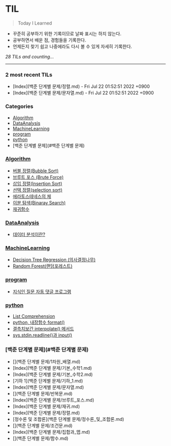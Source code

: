 # TIL
> Today I Learned

- 꾸준히 공부하기 위한 기록이므로 날짜 표시는 하지 않는다.
- 공부하면서 배운 점, 경험들을 기록한다.
- 언제든지 찾기 쉽고 나중에라도 다시 볼 수 있게 자세히 기록한다.


_28 TILs and counting..._

---

### 2 most recent TILs

- [Index](백준 단계별 문제/정렬.md) - Fri Jul 22 01:52:51 2022 +0900
- [Index](백준 단계별 문제/문자열.md) - Fri Jul 22 01:52:51 2022 +0900

### Categories

- [Algorithm](#Algorithm)
- [DataAnalysis](#DataAnalysis)
- [MachineLearning](#MachineLearning)
- [program](#program)
- [python](#python)
- [백준 단계별 문제](#백준 단계별 문제)

### [Algorithm](#Algorithm)
- [버블 정렬(Bubble Sort)](Algorithm/버블_정렬(BubbleSort).md)
- [브루트 포스 (Brute Force)](Algorithm/브루트_포스(BruteForce).md)
- [삽입 정렬(Insertion Sort)](Algorithm/삽입_정렬(InsertionSort).md)
- [선택 정렬(selection sort)](Algorithm/선택_정렬(selectionSort).md)
- [에라토스테네스의 체](Algorithm/에라토스테네스의_체.md)
- [이분 탐색(Binaray Search)](Algorithm/이분_탐색(BinaraySearch).md)
- [재귀함수](Algorithm/재귀함수.md)

### [DataAnalysis](#DataAnalysis)
- [데이터 분석이란?](DataAnalysis/데이터_분석이란.md)

### [MachineLearning](#MachineLearning)
- [Decision Tree Regression (의사결정나무)](MachineLearning/Decision_Tree_Regression(의사결정나무).md)
- [Random Forest(랜덤포레스트)](MachineLearning/Random_Forest(랜덤포레스트).md)

### [program](#program)
- [지식인 질문 자동 댓글 프로그램](program/auto_PR.md)

### [python](#python)
- [List Comprehension](python/Comprehension.md)
- [python, 내장함수 format()](python/format함수.md)
- [결측치보간 interpolate() 메서드](python/interpolate()_메서드.md)
- [sys.stdin.readline()과 input()](python/sys.stdin.readline()_input().md)

### [백준 단계별 문제](#백준 단계별 문제)
- [](백준 단계별 문제/1차원_배열.md)
- [Index](백준 단계별 문제/기본_수학1.md)
- [Index](백준 단계별 문제/기본_수학2.md)
- [기하 1](백준 단계별 문제/기하_1.md)
- [Index](백준 단계별 문제/문자열.md)
- [](백준 단계별 문제/반복문.md)
- [Index](백준 단계별 문제/브루트_포스.md)
- [Index](백준 단계별 문제/재귀.md)
- [Index](백준 단계별 문제/정렬.md)
- [정수론 및 조합론](백준 단계별 문제/정수론_및_조합론.md)
- [](백준 단계별 문제/조건문.md)
- [Index](백준 단계별 문제/집합과_맵.md)
- [](백준 단계별 문제/함수.md)

[1]: https://simonwillison.net/2020/Apr/20/self-rewriting-readme/
[2]: https://github.com/jbranchaud/til

